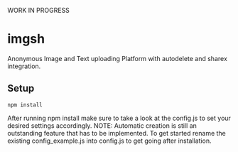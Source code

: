 WORK IN PROGRESS

# imgsh

Anonymous Image and Text uploading Platform with autodelete and sharex integration.

## Setup

```
npm install
```

After running npm install make sure to take a look at the config.js to set your desired settings accordingly.
NOTE: Automatic creation is still an outstanding feature that has to be implemented. To get started rename the existing config_example.js into config.js to get going after installation.
